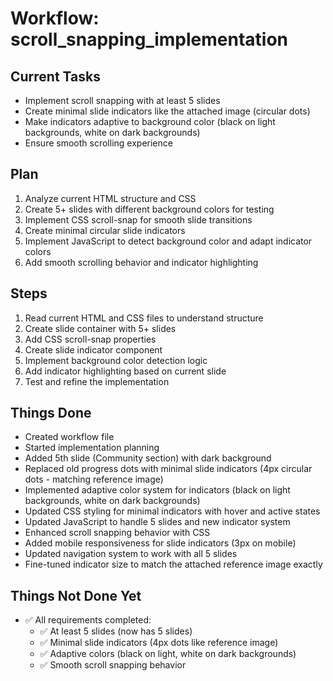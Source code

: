 # Workflow: scroll_snapping_implementation

## Current Tasks

- Implement scroll snapping with at least 5 slides
- Create minimal slide indicators like the attached image (circular dots)
- Make indicators adaptive to background color (black on light backgrounds, white on dark backgrounds)
- Ensure smooth scrolling experience

## Plan

1. Analyze current HTML structure and CSS
2. Create 5+ slides with different background colors for testing
3. Implement CSS scroll-snap for smooth slide transitions
4. Create minimal circular slide indicators
5. Implement JavaScript to detect background color and adapt indicator colors
6. Add smooth scrolling behavior and indicator highlighting

## Steps

1. Read current HTML and CSS files to understand structure
2. Create slide container with 5+ slides
3. Add CSS scroll-snap properties
4. Create slide indicator component
5. Implement background color detection logic
6. Add indicator highlighting based on current slide
7. Test and refine the implementation

## Things Done

- Created workflow file
- Started implementation planning
- Added 5th slide (Community section) with dark background
- Replaced old progress dots with minimal slide indicators (4px circular dots - matching reference image)
- Implemented adaptive color system for indicators (black on light backgrounds, white on dark backgrounds)
- Updated CSS styling for minimal indicators with hover and active states
- Updated JavaScript to handle 5 slides and new indicator system
- Enhanced scroll snapping behavior with CSS
- Added mobile responsiveness for slide indicators (3px on mobile)
- Updated navigation system to work with all 5 slides
- Fine-tuned indicator size to match the attached reference image exactly

## Things Not Done Yet

- ✅ All requirements completed:
  - ✅ At least 5 slides (now has 5 slides)
  - ✅ Minimal slide indicators (4px dots like reference image)
  - ✅ Adaptive colors (black on light, white on dark backgrounds)
  - ✅ Smooth scroll snapping behavior
